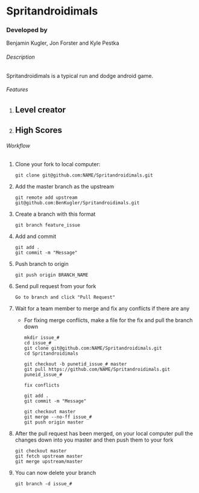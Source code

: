 # Spritandroidimals

### Developed by 
Benjamin Kugler, Jon Forster and Kyle Pestka

###### Description
Spritandroidimals is a typical run and dodge android game.

###### Features
1. Level creator
	- 
2. High Scores
	- 

###### Workflow
1. Clone your fork to local computer:

	```
	git clone git@github.com:NAME/Spritandroidimals.git
	```
2. Add the master branch as the upstream

	```
	git remote add upstream git@github.com:BenKugler/Spritandroidimals.git
	```
3. Create a branch with this format

	```
	git branch feature_issue
	```
4. Add and commit

	```
	git add .
	git commit -m "Message"
	```
5. Push branch to origin

	```
	git push origin BRANCH_NAME
	```
6. Send pull request from your fork

	```
	Go to branch and click "Pull Request"
	```
7. Wait for a team member to merge and fix any conflicts if there are any
	* For fixing merge conflicts, make a file for the fix and pull the branch down
	
		```
		mkdir issue_#
		cd issue_#
		git clone git@github.com:NAME/Spritandroidimals.git
		cd Spritandroidimals

		git checkout -b punetid_issue_# master
		git pull https://github.com/NAME/Spritandroidimals.git puneid_issue_#

		fix conflicts

		git add .
		git commit -m "Message"

		git checkout master
		git merge --no-ff issue_#
		git push origin master
		```
8. After the pull request has been merged, on your local computer pull the changes down into you master and then push them to your fork

	```
	git checkout master
	git fetch upstream master
	git merge upstream/master
	```
9. You can now delete your branch

	```
	git branch -d issue_#
	```

